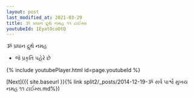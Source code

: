 ```yaml
---
layout: post
last_modified_at: 2021-03-29
title: ૐ પ્રધાન દ્રુથે નમહ ૧૧ ટાઈમ્સ
youtubeId: 1EyatOcoOtQ
---
```

 
 
 ૐ પ્રધાન દ્રુથે નમહ  
 
 -  જે પ્રકૃતિ પહેરે છે 
 
  
 
  
 
 
 
 
 
 


{% include youtubePlayer.html id=page.youtubeId %}
 
[Next]({{ site.baseurl }}{% link  split2/_posts/2014-12-19-ૐ સર્વ પાર્શ્વ મુખય નમહ ૧૧ ટાઈમ્સ.md%})
 
